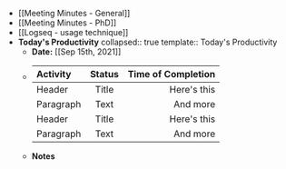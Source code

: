- [[Meeting Minutes - General]]
- [[Meeting Minutes - PhD]]
- [[Logseq - usage technique]]
- **Today's Productivity**
  collapsed:: true
  template:: Today's Productivity
	- **Date:** [[Sep 15th, 2021]]
	-
	  | **Activity**      | **Status** | **Time of Completion**    |
	  | :---        |    :----:   |          ---: |
	  | Header      | Title       | Here's this   |
	  | Paragraph   | Text        | And more      |
	  | Header      | Title       | Here's this   |
	  | Paragraph   | Text        | And more      |
	- **Notes**